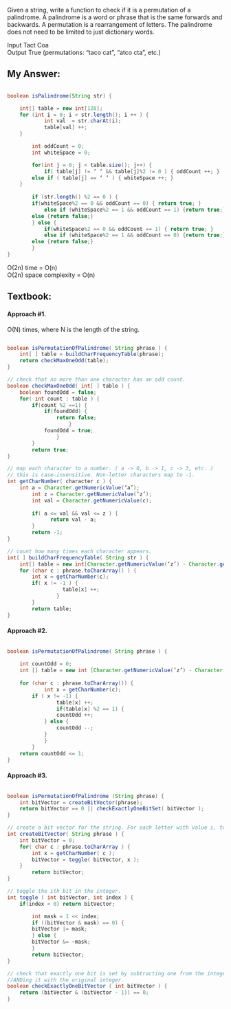 Given a string, write a function to check if it is a permutation of a palindrome. A palindrome is a word or phrase that is the same forwards and backwards. A permutation is a rearrangement of letters. The palindrome does not need to be limited to just dictionary words.

Input     	Tact Coa <br />
Output		True   (permutations: “taco cat”,  “atco cta”, etc.) <br />

## My Answer:
```java

boolean isPalindrome(String str) {

	int[] table = new int[128];
	for (int i = 0; i < str.length(); i ++ ) {
        	int val  = str.charAt(i);
        	table[val] ++;
	}

    	int oddCount = 0;
    	int whiteSpace = 0;

    	for(int j = 0; j < table.size(); j++) {
        	if( table[j] != ‘ ‘ && table[j]%2 != 0 ) { oddCount ++; } 
		else if ( table[j] == ‘ ‘ ) { whiteSpace ++; }
	}
	
    	if (str.length() %2 == 0 ) {
		if(whiteSpace%2 == 0 && oddCount == 0) { return true; }
	      	else if (whiteSpace%2 == 1 && oddCount == 1) {return true;} 
		else {return false;}
    	} else {
        	if(whiteSpace%2 == 0 && oddCount == 1) { return true; }
	      	else if (whiteSpace%2 == 1 && oddCount == 0) {return true;} 
		else {return false;}
    	}
}
```
O(2n) time = O(n) <br />
O(2n) space complexity = O(n) <br />


## Textbook:

#### Approach #1.
O(N) times, where N is the length of the string.

```java

boolean isPermutationOfPalindrome( String phrase ) {
	int[ ] table = buildCharFrequencyTable(phrase); 
	return checkMaxOneOdd(table);
}

// check that no more than one character has an odd count.
boolean checkMaxOneOdd( int[ ] table ) {
	boolean foundOdd = false;
	for( int count : table ) {
		if(count %2 ==1) {
			if(foundOdd) {
				return false;
                	}
			foundOdd = true;
            	}   	
        }
        return true;
}

// map each character to a number. ( a -> 0, b -> 1, c -> 3, etc. )
// this is case-insensitive. Non-letter characters map to -1.
int getCharNumber( character c ) {
	int a = Character.getNumericValue(‘a’);
        int z = Character.getNumericValue(‘z’);
        int val = Character.getNumericValue(c);
  
        if( a <= val && val <= z ) {
	          return val - a;
        }
        return -1;
}

// count how many times each character appears. 
int[ ] buildCharFrequencyTable( String str ) {
	int[] table = new int[Character.getNumericValue(‘z’) - Character.getNumericValue(‘a’) + 1]
	for (char c : phrase.toCharArray() ) {
		int x = getCharNumber(c);
		if( x != -1 ) {
	              table[x] ++;
            	}
        }
        return table;
}

```

#### Approach #2.
```java

boolean isPermutationOfPalindrome( String phrase ) {
	
	int countOdd = 0;
	int [] table = new int [Character.getNumericValue(‘z’) - Character.getNumericValue(‘a’) + 1];
		
	for (char c : phrase.toCharArray()) {
        	int x = getCharNumber(c);
		if ( x != -1) {
	        	table[x] ++;
	          	if(table[x] %2 == 1) { 
				countOdd ++;
			} else { 
				countOdd --; 
			}
        	}
    	}
	return countOdd <= 1;
}

```

#### Approach #3.

```java

boolean isPermutationOfPalindrome (String phrase) {
	int bitVector = createBitVector(phrase);
	return bitVector == 0 || checkExactlyOneBitSet( bitVector );
}

// create a bit vector for the string. For each letter with value i, toggle the ith bit.
int createBitVector( String phrase ) {
	int bitVector = 0;
	for( char c : phrase.toCharArray ) {
		int x = getCharNumber( c );
		bitVector = toggle( bitVector, x );
 	}
        return bitVector;
}

// toggle the ith bit in the integer. 
int toggle ( int bitVector, int index ) {
	if(index < 0) return bitVector;

        int mask = 1 << index;
        if ((bitVector & mask) == 0) {
		bitVector |= mask;
        } else {
		bitVector &= ~mask;
        }
        return bitVector;
}

// check that exactly one bit is set by subtracting one from the integer and 
//ANDing it with the original integer.
boolean checkExactlyOneBitVector ( int bitVector ) {
	return (bitVector & (bitVector - 1)) == 0;
}

```




